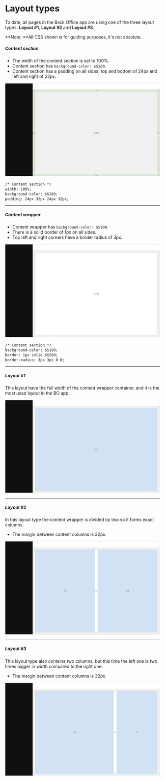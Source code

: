# Layout types

To date, all pages in the Back Office app are using one of the three layout types: **Layout \#1**, **Layout \#2** and **Layout \#3**.

**Note: **All CSS shown is for guiding purposes, it's not absolute.

##### Content section

* The width of the content section is set to 100%.
* Content section has `background-color: $S200`.
* Content section has a padding on all sides, top and bottom of 24px and left and right of 32px.

![](/assets/foundations/layout-content-section.png)

```
/* Content section */
width: 100%;
background-color: $S200;
padding: 24px 32px 24px 32px;
```

---

##### Content wrapper

* Content wrapper has `background-color: $S100`.
* There is a solid border of 1px on all sides.
* Top left and right corners have a border radius of 3px.

![](/assets/foundations/layout-content-wrapper.png)

```
/* Content section */
background-color: $S100;
border: 1px solid $S500;
border-radius: 3px 3px 0 0;
```

---

##### Layout \#1

This layout have the full width of the content wrapper container, and it is the most used layout in the BO app.

![](/assets/foundations/layout-layout-1.png)

---

##### Layout \#2

In this layout type the content wrapper is divided by two so it forms exact columns.

* The margin between content columns is 32px.

![](/assets/foundations/layout-layout-2.png)

---

##### Layout \#3

This layout type also contains two columns, but this time the left one is two times bigger in width compared to the right one.

* The margin between content columns is 32px.

![](/assets/foundations/layout-layout-3.png)


